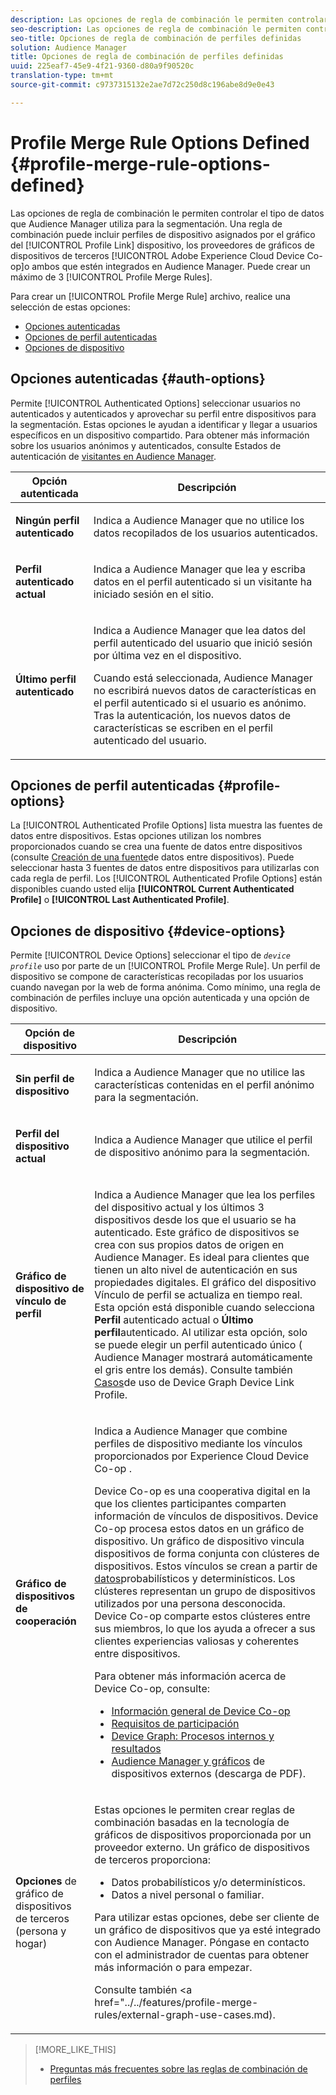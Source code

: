 ```yaml
---
description: Las opciones de regla de combinación le permiten controlar el tipo de datos que Audience Manager utiliza para la segmentación. Una regla de combinación puede incluir perfiles de dispositivo asignados por el gráfico del dispositivo Vínculo de perfil, la cooperación entre dispositivos de Adobe Experience Cloud y otros proveedores de gráficos de dispositivos de terceros que estén integrados en Audience Manager. Puede crear un máximo de 3 reglas de combinación de perfiles.
seo-description: Las opciones de regla de combinación le permiten controlar el tipo de datos que Audience Manager utiliza para la segmentación. Una regla de combinación puede incluir perfiles de dispositivo asignados por el gráfico del dispositivo Vínculo de perfil, la cooperación entre dispositivos de Adobe Experience Cloud y otros proveedores de gráficos de dispositivos de terceros que estén integrados en Audience Manager. Puede crear un máximo de 3 reglas de combinación de perfiles.
seo-title: Opciones de regla de combinación de perfiles definidas
solution: Audience Manager
title: Opciones de regla de combinación de perfiles definidas
uuid: 225eaf7-45e9-4f21-9360-d80a9f90520c
translation-type: tm+mt
source-git-commit: c9737315132e2ae7d72c250d8c196abe8d9e0e43

---
```



# Profile Merge Rule Options Defined {#profile-merge-rule-options-defined}

Las opciones de regla de combinación le permiten controlar el tipo de datos que Audience Manager utiliza para la segmentación. Una regla de combinación puede incluir perfiles de dispositivo asignados por el gráfico del [!UICONTROL Profile Link] dispositivo, los proveedores de gráficos de dispositivos de terceros [!UICONTROL Adobe Experience Cloud Device Co-op]o ambos que estén integrados en Audience Manager. Puede crear un máximo de 3 [!UICONTROL Profile Merge Rules].

Para crear un [!UICONTROL Profile Merge Rule] archivo, realice una selección de estas opciones:

<ul class="simplelist"> 
 <li> <a href="../../features/profile-merge-rules/merge-rule-definitions.md#auth-options"> Opciones autenticadas</a> </li>
 <li> <a href="../../features/profile-merge-rules/merge-rule-definitions.md#profile-options"> Opciones de perfil autenticadas</a> </li>
 <li><a href="../../features/profile-merge-rules/merge-rule-definitions.md#device-options"> Opciones de dispositivo</a> </li>
</ul>

## Opciones autenticadas {#auth-options}

Permite [!UICONTROL Authenticated Options] seleccionar usuarios no autenticados y autenticados y aprovechar su perfil entre dispositivos para la segmentación. Estas opciones le ayudan a identificar y llegar a usuarios específicos en un dispositivo compartido. Para obtener más información sobre los usuarios anónimos y autenticados, consulte Estados de autenticación de [visitantes en Audience Manager](../../reference/visitor-authentication-states.md).

<table id="table_4CE2DD312F54480E96BEAF72800789FB"> 
 <thead> 
  <tr> 
   <th colname="col1" class="entry"> Opción autenticada </th> 
   <th colname="col2" class="entry"> Descripción </th> 
  </tr> 
 </thead>
 <tbody> 
  <tr> 
   <td colname="col1"> <p> <b><span class="uicontrol"> Ningún perfil autenticado</span></b> </p> </td> 
   <td colname="col2"> <p>Indica a Audience Manager <span class="keyword"></span> que no utilice los datos recopilados de los usuarios autenticados. </p> </td> 
  </tr> 
  <tr> 
   <td colname="col1"> <p> <b><span class="uicontrol"> Perfil autenticado actual</span></b> </p> </td> 
   <td colname="col2"> <p>Indica a Audience Manager <span class="keyword"></span> que lea y escriba datos en el perfil autenticado si un visitante ha iniciado sesión en el sitio. </p> </td> 
  </tr> 
  <tr> 
   <td colname="col1"> <p> <b><span class="uicontrol"> Último perfil autenticado</span></b> </p> </td> 
   <td colname="col2"> <p>Indica a Audience Manager <span class="keyword"></span> que lea datos del perfil autenticado del usuario que inició sesión por última vez en el dispositivo. </p> <p>Cuando está seleccionada, Audience Manager <span class="keyword"></span> no escribirá nuevos datos de características en el perfil autenticado si el usuario es anónimo. Tras la autenticación, los nuevos datos de características se escriben en el perfil autenticado del usuario. </p> </td>
  </tr> 
 </tbody>
</table>

## Opciones de perfil autenticadas {#profile-options}

La [!UICONTROL Authenticated Profile Options] lista muestra las fuentes de datos entre dispositivos. Estas opciones utilizan los nombres proporcionados cuando se crea una fuente de datos entre dispositivos (consulte [Creación de una fuente](../../features/profile-merge-rules/merge-rules-start.md#create-data-source)de datos entre dispositivos). Puede seleccionar hasta 3 fuentes de datos entre dispositivos para utilizarlas con cada regla de perfil. Los [!UICONTROL Authenticated Profile Options] están disponibles cuando usted elija **[!UICONTROL Current Authenticated Profile]** o **[!UICONTROL Last Authenticated Profile]**.

## Opciones de dispositivo {#device-options}

Permite [!UICONTROL Device Options] seleccionar el tipo de *`device profile`* uso por parte de un [!UICONTROL Profile Merge Rule]. Un perfil de dispositivo se compone de características recopiladas por los usuarios cuando navegan por la web de forma anónima. Como mínimo, una regla de combinación de perfiles incluye una opción autenticada y una opción de dispositivo.

<table id="table_D373FB787D1A4E3485C02C4A76F03395"> 
 <thead> 
  <tr> 
   <th colname="col1" class="entry"> Opción de dispositivo </th> 
   <th colname="col2" class="entry"> Descripción </th> 
  </tr> 
 </thead>
 <tbody> 
  <tr> 
   <td colname="col1"> <p> <b><span class="uicontrol"> Sin perfil de dispositivo</span></b> </p> </td> 
   <td colname="col2"> <p>Indica a Audience Manager <span class="keyword"></span> que no utilice las características contenidas en el perfil anónimo para la segmentación. </p> </td> 
  </tr> 
  <tr> 
   <td colname="col1"> <p> <b><span class="uicontrol"> Perfil del dispositivo actual</span></b> </p> </td> 
   <td colname="col2"> <p>Indica a Audience Manager <span class="keyword"></span> que utilice el perfil de dispositivo anónimo para la segmentación. </p> </td> 
  </tr> 
  <tr> 
   <td colname="col1"> <p> <b><span class="uicontrol"> Gráfico de dispositivo de vínculo de perfil</span></b> </p> </td> 
   <td colname="col2"> <p>Indica a Audience Manager <span class="keyword"></span> que lea los perfiles del dispositivo actual y los últimos 3 dispositivos desde los que el usuario se ha autenticado. Este gráfico de dispositivos se crea con sus propios datos de origen en <span class="keyword"> Audience Manager</span>. Es ideal para clientes que tienen un alto nivel de autenticación en sus propiedades digitales. El gráfico del dispositivo Vínculo <span class="wintitle"></span> de perfil se actualiza en tiempo real. Esta opción está disponible cuando selecciona <b><span class="uicontrol"> Perfil</span></b> autenticado actual o <b><span class="uicontrol"> Último perfil</span></b>autenticado. Al utilizar esta opción, solo se puede elegir un perfil autenticado único (<span class="keyword"> Audience Manager</span> mostrará automáticamente el gris entre los demás). Consulte también <a href="../../features/profile-merge-rules/profile-link-use-case.md"> Casos</a>de uso de Device Graph Device Link Profile. </p> </td>
  </tr> 
  <tr> 
   <td colname="col1"> <p> <b><span class="uicontrol"> Gráfico de dispositivos de cooperación</span></b> </p> </td> 
   <td colname="col2"> <p>Indica a Audience Manager <span class="keyword"> que combine perfiles de dispositivo mediante los vínculos proporcionados por</span> Experience Cloud Device Co-op <a href="https://marketing.adobe.com/resources/help/en_US/mcdc/" format="https" scope="external"></a>. </p> <p><span class="keyword"> Device Co-op</span> es una cooperativa digital en la que los clientes participantes comparten información de vínculos de dispositivos. Device Co-op <span class="keyword"> procesa estos datos en un</span> gráfico <span class="term"></span>de dispositivo. Un gráfico de dispositivo vincula dispositivos de forma conjunta con clústeres de dispositivos. Estos vínculos se crean a partir de <a href="https://marketing.adobe.com/resources/help/en_US/mcdc/mcdc-links.html" format="https" scope="external"> datos</a>probabilísticos y determinísticos. Los clústeres representan un grupo de dispositivos utilizados por una persona desconocida. <span class="keyword">Device Co-op</span> comparte estos clústeres entre sus miembros, lo que los ayuda a ofrecer a sus clientes experiencias valiosas y coherentes entre dispositivos. </p> <p> Para obtener más información acerca de <span class="wintitle"> Device Co-op</span>, consulte: </p> <p> 
     <ul id="ul_8EDA7D092ECD444C8C19CDC7534D84DE"> 
      <li id="li_323BC5993D6A4BA3962169BF0ED37C55"> <a href="https://marketing.adobe.com/resources/help/en_US/mcdc/mcdc-overview.html" format="https" scope="external"> Información general de Device Co-op</a> </li> 
      <li id="li_0BDB2144EC584002B3B9F1D64B6CD580"> <a href="https://marketing.adobe.com/resources/help/en_US/mcdc/mcdc-requirements.html" format="https" scope="external"> Requisitos de participación</a> </li> 
      <li id="li_632D1014909146758F07CFAC79B90CFE"> <a href="https://marketing.adobe.com/resources/help/en_US/mcdc/mcdc-processes.html" format="https" scope="external"> Device Graph: Procesos internos y resultados</a> </li> 
      <li id="li_9DF8876BFBC043948D3E82BD081AAF9F"><a href="https://marketing.adobe.com/resources/help/en_US/aam/downloads/AAM_Device_Graphs.pdf" format="https" scope="external"> Audience Manager y gráficos</a> de dispositivos externos (descarga de PDF). </li>
     </ul> </p> </td>
  </tr> 
  <tr> 
   <td colname="col1"> <p><b>Opciones</b> de gráfico de dispositivos de terceros (persona y hogar) </p> </td>
   <td colname="col2"> <p>Estas opciones le permiten crear reglas de combinación basadas en la tecnología de gráficos de dispositivos proporcionada por un proveedor externo. Un gráfico de dispositivos de terceros proporciona: </p> <p> 
     <ul id="ul_5BA0D940BA15484FADF134A5A73815D5"> 
      <li id="li_389ACEBBF79A47499B6119B0F9CB3B5D"> Datos probabilísticos y/o determinísticos. </li> 
      <li id="li_E8606D3871A145A68E87BDC3554AC4EF">Datos a nivel personal o familiar. </li> 
     </ul> </p> <p>Para utilizar estas opciones, debe ser cliente de un gráfico de dispositivos que ya esté integrado con <span class="keyword"> Audience Manager</span>. Póngase en contacto con el administrador de cuentas para obtener más información o para empezar. </p> <p>Consulte también &lt;a href="../../features/profile-merge-rules/external-graph-use-cases.md). </p> </td>
  </tr>
 </tbody>
</table>

>[!MORE_LIKE_THIS]
>
>* [Preguntas más frecuentes sobre las reglas de combinación de perfiles](../../faq/faq-profile-merge.md)

